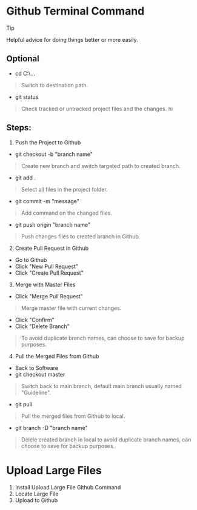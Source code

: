 # Github Terminal Command
> [!TIP]
> Helpful advice for doing things better or more easily.
## Optional
- cd C:\\...
> Switch to destination path. 
- git status
> Check tracked or untracked project files and the changes. 
<span title="hi is a hi">hi</span>

## Steps: 
1. Push the Project to Github
- git checkout -b "branch name"
> Create new branch and switch targeted path to created branch. 
- git add .   
> Select all files in the project folder.
- git commit -m "message"
> Add command on the changed files.
- git push origin "branch name"
> Push changes files to created branch in Github.

2) Create Pull Request in Github 
- Go to Github 
- Click "New Pull Request" 
- Click "Create Pull Request" 

3) Merge with Master Files 
- Click "Merge Pull Request"
> Merge master file with current changes. 
- Click "Confirm"                            
- Click "Delete Branch"
> To avoid duplicate branch names, can choose to save for backup purposes.

4) Pull the Merged Files from Github 
- Back to Software 
- git checkout master
> Switch back to main branch, default main branch usually named "Guideline".
- git pull                                 
> Pull the merged files from Github to local. 
- git branch -D "branch name"
> Delele created branch in local to avoid duplicate branch names, can choose to save for backup purposes. 

# Upload Large Files 
1) Install Upload Large File Github Command
2) Locate Large File
3) Upload to Github
